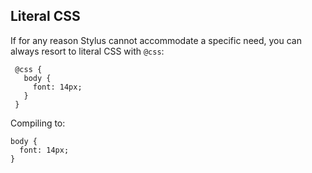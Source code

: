 ## Literal CSS

 If for any reason Stylus cannot accommodate a specific need, you can always resort to literal CSS with `@css`:
 
     
     @css {
       body {
         font: 14px;
       }
     }

Compiling to:

    body {
      font: 14px;
    }